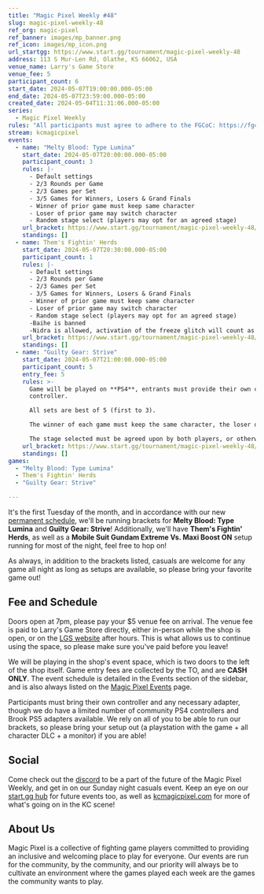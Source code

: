 ```yaml
---
title: "Magic Pixel Weekly #48"
slug: magic-pixel-weekly-48
ref_org: magic-pixel
ref_banner: images/mp_banner.png
ref_icon: images/mp_icon.png
url_startgg: https://www.start.gg/tournament/magic-pixel-weekly-48
address: 113 S Mur-Len Rd, Olathe, KS 66062, USA
venue_name: Larry's Game Store
venue_fee: 5
participant_count: 6
start_date: 2024-05-07T19:00:00.000-05:00
end_date: 2024-05-07T23:59:00.000-05:00
created_date: 2024-05-04T11:31:06.000-05:00
series:
  - Magic Pixel Weekly
rules: "All participants must agree to adhere to the FGCoC: https://fgcoc.com/"
stream: kcmagicpixel
events:
  - name: "Melty Blood: Type Lumina"
    start_date: 2024-05-07T20:00:00.000-05:00
    participant_count: 3
    rules: |-
      - Default settings
      - 2/3 Rounds per Game
      - 2/3 Games per Set
      - 3/5 Games for Winners, Losers & Grand Finals
      - Winner of prior game must keep same character
      - Loser of prior game may switch character
      - Random stage select (players may opt for an agreed stage)
    url_bracket: https://www.start.gg/tournament/magic-pixel-weekly-48/events/melty-blood-type-lumina/brackets/1654519/2466483
    standings: []
  - name: Them's Fightin' Herds
    start_date: 2024-05-07T20:30:00.000-05:00
    participant_count: 1
    rules: |-
      - Default settings
      - 2/3 Rounds per Game
      - 2/3 Games per Set
      - 3/5 Games for Winners, Losers & Grand Finals
      - Winner of prior game must keep same character
      - Loser of prior game may switch character
      - Random stage select (players may opt for an agreed stage)
      -Baihe is banned
      -Nidra is allowed, activation of the freeze glitch will count as a loss
    url_bracket: https://www.start.gg/tournament/magic-pixel-weekly-48/events/them-s-fightin-herds/brackets/1654517/2466481
    standings: []
  - name: "Guilty Gear: Strive"
    start_date: 2024-05-07T21:00:00.000-05:00
    participant_count: 5
    entry_fee: 5
    rules: >-
      Game will be played on **PS4**, entrants must provide their own compatible
      controller.  

      All sets are best of 5 (first to 3).  

      The winner of each game must keep the same character, the loser of that game may switch characters.  

      The stage selected must be agreed upon by both players, or otherwise selected at random.
    url_bracket: https://www.start.gg/tournament/magic-pixel-weekly-48/events/guilty-gear-strive/brackets/1654515/2466479
    standings: []
games:
  - "Melty Blood: Type Lumina"
  - Them's Fightin' Herds
  - "Guilty Gear: Strive"

---
```


It's the first Tuesday of the month, and in accordance with our new [permanent schedule](https://kcmagicpixel.com/events/), we'll be running brackets for **Melty Blood: Type Lumina** and **Guilty Gear: Strive**! Additionally, we'll have **Them's Fightin' Herds**, as well as a **Mobile Suit Gundam Extreme Vs. Maxi Boost ON** setup running for most of the night, feel free to hop on!

As always, in addition to the brackets listed, casuals are welcome for any game all night as long as setups are available, so please bring your favorite game out! 

## Fee and Schedule

Doors open at 7pm, please pay your $5 venue fee on arrival. The venue fee is paid to Larry's Game Store directly, either in-person while the shop is open, or on the [LGS website](https://www.larrysgamestore.com/products/kc-magic-pixel-5) after hours. This is what allows us to continue using the space, so please make sure you've paid before you leave!

We will be playing in the shop's event space, which is two doors to the left of the shop itself. Game entry fees are collected by the TO, and are **CASH ONLY**. The event schedule is detailed in the Events section of the sidebar, and is also always listed on the [Magic Pixel Events](https://kcmagicpixel.com/events/) page.

Participants must bring their own controller and any necessary adapter, though we do have a limited number of community PS4 controllers and Brook PS5 adapters available. We rely on all of you to be able to run our brackets, so please bring your setup out (a playstation with the game + all character DLC + a monitor) if you are able!  

## Social

Come check out the [discord](https://discord.gg/jkmn6CVrrQ) to be a part of the future of the Magic Pixel Weekly, and get in on our Sunday night casuals event. Keep an eye on our [start.gg hub](https://www.start.gg/hub/magic-pixel) for future events too, as well as [kcmagicpixel.com](https://kcmagicpixel.com) for more of what's going on in the KC scene!

## About Us

Magic Pixel is a collective of fighting game players committed to providing an inclusive and welcoming place to play for everyone. Our events are run for the community, by the community, and our priority will always be to cultivate an environment where the games played each week are the games the community wants to play.
  
